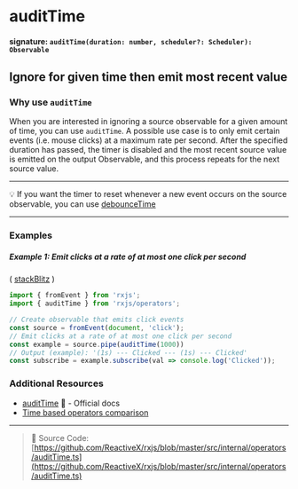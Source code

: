 # auditTime

#### signature: `auditTime(duration: number, scheduler?: Scheduler): Observable`

## Ignore for given time then emit most recent value

### Why use `auditTime`

When you are interested in ignoring a source observable for a given amount of time, you can use `auditTime`. A possible use case is to only emit certain events (i.e. mouse clicks) at a maximum rate per second. After the specified duration has passed, the timer is disabled and the most recent source value is emitted on the output Observable, and this process repeats for the next source value.

---

💡 If you want the timer to reset whenever a new event occurs on the source observable, you can use [debounceTime](debouncetime.md)

---

### Examples

##### Example 1: Emit clicks at a rate of at most one click per second

( [stackBlitz](https://stackblitz.com/edit/typescript-skykxw) )

```js
import { fromEvent } from 'rxjs';
import { auditTime } from 'rxjs/operators';

// Create observable that emits click events
const source = fromEvent(document, 'click');
// Emit clicks at a rate of at most one click per second
const example = source.pipe(auditTime(1000))
// Output (example): '(1s) --- Clicked --- (1s) --- Clicked' 
const subscribe = example.subscribe(val => console.log('Clicked'));
```

### Additional Resources

* [auditTime](https://rxjs.dev/api/operators/auditTime)
  📰 - Official docs
* [Time based operators comparison](../../concepts/time-based-operators-comparison.md)

---

> 📁 Source Code:
> [https://github.com/ReactiveX/rxjs/blob/master/src/internal/operators/auditTime.ts](https://github.com/ReactiveX/rxjs/blob/master/src/internal/operators/auditTime.ts)
